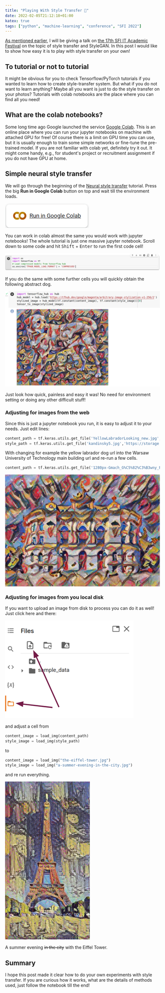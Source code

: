 ```yaml
---
title: "Playing With Style Transfer 🎨"
date: 2022-02-05T21:12:18+01:00
katex: true
tags: ["python", "machine-learning", "conference", "SFI 2022"]
---
```


[As mentioned earlier](/posts/sfi-conference), I will be giving a talk on [the 17th SFI IT Academic Festival](https://sfi.pl/en/) on the topic of style transfer and StyleGAN.
In this post I would like to show how easy it is to play with style transfer on your own!

## To tutorial or not to tutorial

It might be obvious for you to check Tensorflow/PyTorch tutorials if you wanted to learn how to create style-transfer system.
But what if you do not want to learn anything?
Maybe all you want is just to do the style transfer on your photos?
Tutorials with colab notebooks are the place where you can find all you need!

## What are the colab notebooks?

Some long time ago Google launched the service [Google Colab](https://colab.research.google.com/).
This is an online place where you can run your jupyter notebooks on machine with attached GPU for free!
Of course there is a limit on GPU time you can use, but it is usually enough to train some simple networks or fine-tune the pre-trained model.
If you are not familiar with colab yet, definitely try it out.
It might come handy, e.g., for student's project or recruitment assignment if you do not have GPU at home.

## Simple neural style transfer

We will go through the beginning of the [Neural style transfer](https://www.tensorflow.org/tutorials/generative/style_transfer) tutorial.
Press the big **Run in Google Colab** button on top and wait till the environment loads.

[![](/posts/playing-with-style-transfer/run_in_colab.png)](https://colab.research.google.com/github/tensorflow/docs/blob/master/site/en/tutorials/generative/style_transfer.ipynb)

You can work in colab almost the same you would work with jupyter notebooks!
The whole tutorial is just one massive jupyter notebook.
Scroll down to some code and hit <kbd>Shift</kbd> + <kbd>Enter</kbd> to run the first code cell!

![](/posts/playing-with-style-transfer/first_cell.png)

If you do the same with some further cells you will quickly obtain the following abstract dog.

![](/posts/playing-with-style-transfer/dog.png)

Just look how quick, painless and easy it was!
No need for environment setting or doing any other difficult stuff!

### Adjusting for images from the web

Since this is just a jupyter notebook you run, it is easy to adjust it to your needs.
Just edit lines:

```python
content_path = tf.keras.utils.get_file('YellowLabradorLooking_new.jpg', 'https://storage.googleapis.com/download.tensorflow.org/example_images/YellowLabradorLooking_new.jpg')
style_path = tf.keras.utils.get_file('kandinsky5.jpg','https://storage.googleapis.com/download.tensorflow.org/example_images/Vassily_Kandinsky%2C_1913_-_Composition_7.jpg')
```

With changing for example the yellow labrador dog url into the Warsaw University of Technology main building url and re-run a few cells.
```python
content_path = tf.keras.utils.get_file('1280px-Gmach_G%C5%82%C3%B3wny_Politechniki_Warszawskiej_2018.jpg', 'https://upload.wikimedia.org/wikipedia/commons/thumb/4/4d/Gmach_G%C5%82%C3%B3wny_Politechniki_Warszawskiej_2018.jpg/1280px-Gmach_G%C5%82%C3%B3wny_Politechniki_Warszawskiej_2018.jpg')
```

![Abstract WUT Main Building](/posts/playing-with-style-transfer/ggpw_abstro.png)

### Adjusting for images from you local disk

If you want to upload an image from disk to process you can do it as well!
Just click here and there:

![](/posts/playing-with-style-transfer/upload.png)

and adjust a cell from

```python
content_image = load_img(content_path)
style_image = load_img(style_path)
```

to

```python
content_image = load_img("the-eiffel-tower.jpg")
style_image = load_img("a-summer-evening-in-the-city.jpg")
```

and re run everything.

![Eiffel Tower in Van Gogh Style](/posts/playing-with-style-transfer/eiffel.png)

A summer evening ~~in the city~~ with the Eiffel Tower.

## Summary

I hope this post made it clear how to do your own experiments with style transfer.
If you are curious how it works, what are the details of methods used, just follow the notebook till the end!
